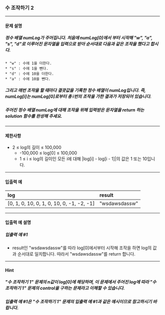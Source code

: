 ### 수 조작하기 2

***

#### 문제 설명
##### 정수 배열 numLog가 주어집니다. 처음에 numLog[0]에서 부터 시작해 "w", "a", "s", "d"로 이루어진 문자열을 입력으로 받아 순서대로 다음과 같은 조작을 했다고 합시다.

    * "w" : 수에 1을 더한다.
    * "s" : 수에 1을 뺀다.
    * "d" : 수에 10을 더한다.
    * "a" : 수에 10을 뺀다.
##### 그리고 매번 조작을 할 때마다 결괏값을 기록한 정수 배열이 numLog입니다. 즉, numLog[i]는 numLog[0]로부터 총 i번의 조작을 가한 결과가 저장되어 있습니다.

##### 주어진 정수 배열 numLog에 대해 조작을 위해 입력받은 문자열을 return 하는 solution 함수를 완성해 주세요.

***

#### 제한사항
* 2 ≤ log의 길이 ≤ 100,000
    * -100,000 ≤ log[0] ≤ 100,000
    * 1 ≤ i ≤ log의 길이인 모든 i에 대해 |log[i] - log[i - 1]|의 값은 1 또는 10입니다.

***

#### 입출력 예
log	                                        |result       |
|:--                                        |:--
[0, 1, 0, 10, 0, 1, 0, 10, 0, -1, -2, -1]	|"wsdawsdassw"|

***

#### 입출력 예 설명
##### 입출력 예 #1
* result인 "wsdawsdassw"를 따라 log[0]에서부터 시작해 조작을 하면 log의 값과 순서대로 일치합니다. 따라서 "wsdawsdassw"를 return 합니다.

***

#### Hint
##### "수 조작하기 1" 문제의 n값이 log[0]에 해당하며, 이 문제에서 주어진 log에 따라 "수 조작하기 1" 문제의 control을 구하는 문제라고 이해할 수 있습니다.

##### 입출력 예 #1은 "수 조작하기 1" 문제의 입출력 예 #1과 같은 예시이므로 참고하시기 바랍니다.

